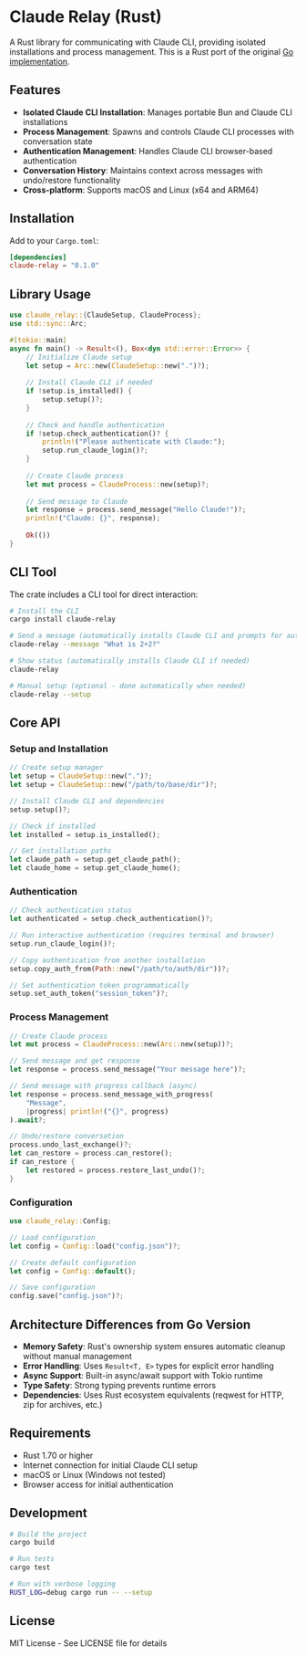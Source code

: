 # Claude Relay (Rust)

A Rust library for communicating with Claude CLI, providing isolated installations and process management. This is a Rust port of the original [Go implementation](https://github.com/rizrmd/claude-relay).

## Features

- **Isolated Claude CLI Installation**: Manages portable Bun and Claude CLI installations
- **Process Management**: Spawns and controls Claude CLI processes with conversation state
- **Authentication Management**: Handles Claude CLI browser-based authentication
- **Conversation History**: Maintains context across messages with undo/restore functionality
- **Cross-platform**: Supports macOS and Linux (x64 and ARM64)

## Installation

Add to your `Cargo.toml`:

```toml
[dependencies]
claude-relay = "0.1.0"
```

## Library Usage

```rust
use claude_relay::{ClaudeSetup, ClaudeProcess};
use std::sync::Arc;

#[tokio::main]
async fn main() -> Result<(), Box<dyn std::error::Error>> {
    // Initialize Claude setup
    let setup = Arc::new(ClaudeSetup::new(".")?);
    
    // Install Claude CLI if needed
    if !setup.is_installed() {
        setup.setup()?;
    }
    
    // Check and handle authentication
    if !setup.check_authentication()? {
        println!("Please authenticate with Claude:");
        setup.run_claude_login()?;
    }
    
    // Create Claude process
    let mut process = ClaudeProcess::new(setup)?;
    
    // Send message to Claude
    let response = process.send_message("Hello Claude!")?;
    println!("Claude: {}", response);
    
    Ok(())
}
```

## CLI Tool

The crate includes a CLI tool for direct interaction:

```bash
# Install the CLI
cargo install claude-relay

# Send a message (automatically installs Claude CLI and prompts for auth if needed)
claude-relay --message "What is 2+2?"

# Show status (automatically installs Claude CLI if needed)
claude-relay

# Manual setup (optional - done automatically when needed)
claude-relay --setup
```

## Core API

### Setup and Installation

```rust
// Create setup manager
let setup = ClaudeSetup::new(".")?;
let setup = ClaudeSetup::new("/path/to/base/dir")?;

// Install Claude CLI and dependencies
setup.setup()?;

// Check if installed
let installed = setup.is_installed();

// Get installation paths
let claude_path = setup.get_claude_path();
let claude_home = setup.get_claude_home();
```

### Authentication

```rust
// Check authentication status
let authenticated = setup.check_authentication()?;

// Run interactive authentication (requires terminal and browser)
setup.run_claude_login()?;

// Copy authentication from another installation
setup.copy_auth_from(Path::new("/path/to/auth/dir"))?;

// Set authentication token programmatically
setup.set_auth_token("session_token")?;
```

### Process Management

```rust
// Create Claude process
let mut process = ClaudeProcess::new(Arc::new(setup))?;

// Send message and get response
let response = process.send_message("Your message here")?;

// Send message with progress callback (async)
let response = process.send_message_with_progress(
    "Message",
    |progress| println!("{}", progress)
).await?;

// Undo/restore conversation
process.undo_last_exchange()?;
let can_restore = process.can_restore();
if can_restore {
    let restored = process.restore_last_undo()?;
}
```

### Configuration

```rust
use claude_relay::Config;

// Load configuration
let config = Config::load("config.json")?;

// Create default configuration
let config = Config::default();

// Save configuration
config.save("config.json")?;
```

## Architecture Differences from Go Version

- **Memory Safety**: Rust's ownership system ensures automatic cleanup without manual management
- **Error Handling**: Uses `Result<T, E>` types for explicit error handling
- **Async Support**: Built-in async/await support with Tokio runtime
- **Type Safety**: Strong typing prevents runtime errors
- **Dependencies**: Uses Rust ecosystem equivalents (reqwest for HTTP, zip for archives, etc.)

## Requirements

- Rust 1.70 or higher
- Internet connection for initial Claude CLI setup
- macOS or Linux (Windows not tested)
- Browser access for initial authentication

## Development

```bash
# Build the project
cargo build

# Run tests
cargo test

# Run with verbose logging
RUST_LOG=debug cargo run -- --setup
```

## License

MIT License - See LICENSE file for details